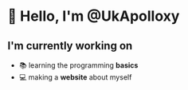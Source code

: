 # 👋 Hello, I'm @UkApolloxy
## I'm currently working on
- 📚 learning the programming **basics**
- 💻 making a **website** about myself
